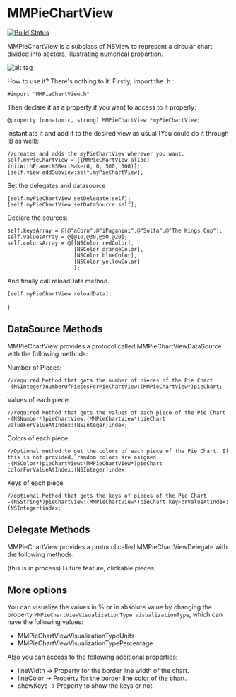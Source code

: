MMPieChartView
============

[![Build Status](https://travis-ci.org/mdelamata/MMPieChartView.png?branch=master)](https://travis-ci.org/mdelamata/MMPieChartView)

MMPieChartView is a subclass of NSView to represent a circular chart divided into sectors, illustrating numerical proportion.

![alt tag](https://raw.github.com/mdelamata/MMPieChartView/master/MMPieChart%20Demo/capture.png)


How to use it? There's nothing to it! Firstly, import the .h :

    #import "MMPieChartView.h"

Then declare it as a property if you want to access to it properly:

    @property (nonatomic, strong) MMPieChartView *myPieChartView;

Instantiate it and add it to the desired view as usual (You could do it through IB as well):

    //creates and adds the myPieChartView wherever you want.
    self.myPieChartView = [[MMPieChartView alloc] initWithFrame:NSRectMake(0, 0, 500, 500)];
    [self.view addSubview:self.myPieChartView];
    
Set the delegates and datasource

    [self.myPieChartView setDelegate:self];
    [self.myPieChartView setDataSource:self];

Declare the sources:

    self.keysArray = @[@"aCorn",@"iPaganini",@"Solfa",@"The Kings Cup"];
    self.valuesArray = @[@10,@30,@50,@20];
    self.colorsArray = @[[NSColor redColor],
                         [NSColor orangeColor],
                         [NSColor blueColor],
                         [NSColor yellowColor]
                         ];


And finally call reloadData method.

    [self.myPieChartView reloadData];
}
    
    
DataSource Methods
------------

MMPieChartView provides a protocol called MMPieChartViewDataSource with the following methods:

Number of Pieces:

    //required Method that gets the number of pieces of the Pie Chart
    -(NSInteger)numberOfPiecesForPieChartView:(MMPieChartView*)pieChart;

Values of each piece.

    //required Method that gets the values of each piece of the Pie Chart
    -(NSNumber*)pieChartView:(MMPieChartView*)pieChart valueForValueAtIndex:(NSInteger)index;

Colors of each piece.

    //Optional method to get the colors of each piece of the Pie Chart. If this is not provided, random colors are asigned
    -(NSColor*)pieChartView:(MMPieChartView*)pieChart colorForValueAtIndex:(NSInteger)index;

Keys of each piece.

    //optional Method that gets the keys of pieces of the Pie Chart
    -(NSString*)pieChartView:(MMPieChartView*)pieChart keyForValueAtIndex:(NSInteger)index;

    
   
Delegate Methods
------------

MMPieChartView provides a protocol called MMPieChartViewDelegate with the following methods:

(this is in process) Future feature, clickable  pieces.
   
   
   
More options
------------

You can visualize the values in % or in absolute value by changing the property `MMPieChartViewVisualizationType visualizationType`, which can have the following values:

* MMPieChartViewVisualizationTypeUnits
* MMPieChartViewVisualizationTypePercentage


Also you can access to the following additional properties:

* lineWidth -> Property for the border line width of the chart.
* lineColor -> Property for the border line color of the chart.
* showKeys -> Property to show the keys or not.
 





    
